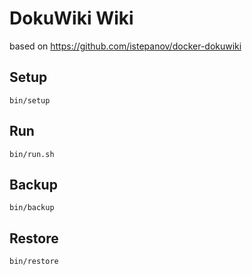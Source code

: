 # DokuWiki Wiki

based on https://github.com/istepanov/docker-dokuwiki

## Setup

    bin/setup

## Run

    bin/run.sh

## Backup

    bin/backup

## Restore

    bin/restore
